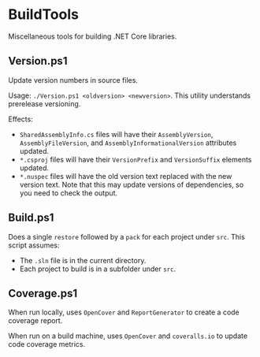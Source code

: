 # BuildTools
Miscellaneous tools for building .NET Core libraries.

## Version.ps1

Update version numbers in source files.

Usage: `./Version.ps1 <oldversion> <newversion>`. This utility understands prerelease versioning.

Effects:
- `SharedAssemblyInfo.cs` files will have their `AssemblyVersion`, `AssemblyFileVersion`, and `AssemblyInformationalVersion` attributes updated.
- `*.csproj` files will have their `VersionPrefix` and `VersionSuffix` elements updated.
- `*.nuspec` files will have the old version text replaced with the new version text. Note that this may update versions of dependencies, so you need to check the output.

## Build.ps1

Does a single `restore` followed by a `pack` for each project under `src`. This script assumes:
- The `.sln` file is in the current directory.
- Each project to build is in a subfolder under `src`.

## Coverage.ps1

When run locally, uses `OpenCover` and `ReportGenerator` to create a code coverage report.

When run on a build machine, uses `OpenCover` and `coveralls.io` to update code coverage metrics.
